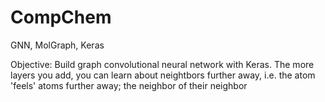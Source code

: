 # CompChem
GNN, MolGraph, Keras

Objective: Build graph convolutional neural network with Keras. The more layers you add, you can learn about neightbors further away, i.e. the atom 'feels' atoms further away; the neighbor of their neighbor
